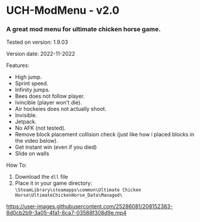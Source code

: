 # UCH-ModMenu - v2.0
### A great mod menu for ultimate chicken horse game.

Tested on version: 1.9.03

Version date: 2022-11-2022


Features:
* High jump.
* Sprint speed.
* Infinity jumps.
* Bees does not follow player.
* Ivincible (player won't die).
* Air hockeies does not actually shoot.
* Invisible.
* Jetpack.
* No AFK (not tested).
* Remove block placement collision check (just like how i placed blocks in the video below).
* Get instant win (even if you died)
* Slide on walls

How To:
1) Download the `dll` file
2) Place it in your game directory: `\SteamLibrary\steamapps\common\Ultimate Chicken Horse\UltimateChickenHorse_Data\Managed\`


https://user-images.githubusercontent.com/25286081/208152383-8d0cb2b9-3a05-4fa1-8ca7-03588f308d9e.mp4


